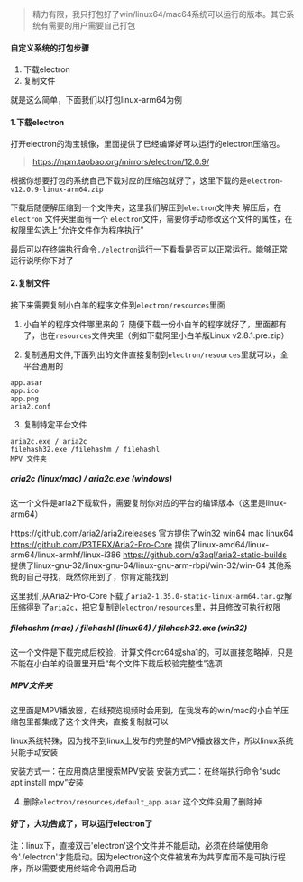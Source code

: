 > 精力有限，我只打包好了win/linux64/mac64系统可以运行的版本。其它系统有需要的用户需要自己打包

#### 自定义系统的打包步骤
1. 下载electron
2. 复制文件

就是这么简单，下面我们以打包linux-arm64为例

#### 1.下载electron
打开electron的淘宝镜像，里面提供了已经编译好可以运行的electron压缩包。

> https://npm.taobao.org/mirrors/electron/12.0.9/

根据你想要打包的系统自己下载对应的压缩包就好了，这里下载的是`electron-v12.0.9-linux-arm64.zip`

下载后随便解压缩到一个文件夹，这里我们解压到`electron`文件夹
解压后，在`electron` 文件夹里面有一个 `electron`文件，需要你手动修改这个文件的属性，在权限里勾选上“允许文件作为程序执行”

最后可以在终端执行命令`./electron`运行一下看看是否可以正常运行。能够正常运行说明你下对了


#### 2.复制文件

接下来需要复制小白羊的程序文件到`electron/resources`里面

1. 小白羊的程序文件哪里来的？
随便下载一份小白羊的程序就好了，里面都有了，也在`resources`文件夹里（例如下载阿里小白羊版Linux v2.8.1.pre.zip）

2. 复制通用文件,下面列出的文件直接复制到`electron/resources`里就可以，全平台通用的
``````
app.asar
app.ico
app.png
aria2.conf
``````

3. 复制特定平台文件
``````
aria2c.exe / aria2c
filehash32.exe /filehashm / filehashl
MPV 文件夹
``````



##### aria2c (linux/mac) / aria2c.exe (windows) 
这一个文件是aria2下载软件，需要复制你对应的平台的编译版本（这里是linux-arm64）

https://github.com/aria2/aria2/releases  官方提供了win32 win64 mac linux64
https://github.com/P3TERX/Aria2-Pro-Core 提供了linux-amd64/linux-arm64/linux-armhf/linux-i386
https://github.com/q3aql/aria2-static-builds 提供了linux-gnu-32/linux-gnu-64/linux-gnu-arm-rbpi/win-32/win-64
其他系统的自己寻找，既然你用到了，你肯定能找到

这里我们从Aria2-Pro-Core下载了`aria2-1.35.0-static-linux-arm64.tar.gz`解压缩得到了`aria2c`，把它复制到`electron/resources`里，并且修改可执行权限

##### filehashm (mac) / filehashl (linux64) / filehash32.exe (win32)
这一个文件是下载完成后校验，计算文件crc64或sha1的。可以直接忽略掉，只是不能在小白羊的设置里开启“每个文件下载后校验完整性”选项

##### MPV文件夹
这里面是MPV播放器，在线预览视频时会用到，在我发布的win/mac的小白羊压缩包里都集成了这个文件夹，直接复制就可以

linux系统特殊，因为找不到linux上发布的完整的MPV播放器文件，所以linux系统只能手动安装

安装方式一：在应用商店里搜索MPV安装
安装方式二：在终端执行命令“sudo apt install mpv”安装

4. 删除`electron/resources/default_app.asar` 这个文件没用了删除掉


#### 好了，大功告成了，可以运行electron了

注：linux下，直接双击'electron'这个文件并不能启动，必须在终端使用命令'./electron'才能启动。因为electron这个文件被发布为共享库而不是可执行程序，所以需要使用终端命令调用启动



